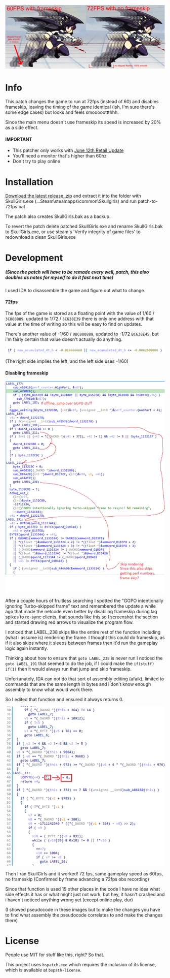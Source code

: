 ![smooth](nyackdash.png)

# Info
This patch changes the game to run at 72fps (instead of 60) and disables frameskip, leaving the timing of the game identical (ish, I'm sure there's some edge cases) but looks and feels smooooottthhh.

Since the main menu doesn't use frameskip its speed is increased by 20% as a side effect.



#### IMPORTANT

* This patcher only works with [June 12th Retail Update](https://wiki.gbl.gg/w/Skullgirls/Patch_Notes#Retail_Update_[6/12/2024])
* You'll need a monitor that's higher than 60hz
* Don't try to play online

# Installation

[Download the latest release .zip](https://github.com/IHaveNoFunnyName/SkullGirls-72fps/releases/download/June-12/sg-72fps-patch-for-june-12-update.zip) and extract it into the folder with SkullGirls.exe (...Steam\steamapps\common\Skullgirls) and run patch-to-72fps.bat

The patch also creates SkullGirls.bak as a backup.

To revert the patch delete patched SkullGirls.exe and rename SkullGirls.bak to SkullGirls.exe, or use steam's 'Verify integrity of game files' to redownload a clean SkullGirls.exe

# Development
##### (Since the patch will have to be remade every well, patch, this also doubles as notes for myself to do it fast next time)
I used IDA to disassemble the game and figure out what to change.

#### 72fps
The fps of the game is stored as a floating point with the value of 1/60 / `3C888889`, updated to 1/72 / `3C638E39` there is only one address with that value at the time of writing so this will be easy to find on updates.

There's another value of -1/60 / `0BC888889`, updated to -1/72 `BC638E45`, but i'm fairly certain that value doesn't actually do anything.

![Image of an if statement with two conditions OR'd](or.png)

(The right side implies the left, and the left side uses -1/60)

#### Disabling frameskip

![Incomprehensible decompiled pseudocode](fs.png)

After a couple hours of fruitless searching I spotted the "GGPO intentionally ignoring Turbo-skipped frame" text and remembered the update a while ago that made the netcode even better by disabling frameskip during lag spikes to re-sync clients, that sounds like this so I screenshot the section and started drawing red arrows to visualize the program flow.

I noticed that LABEL_238 skips like the entire rest of the function including (what i assume is) rendering the frame. I thought this could do frameskip, as if it also skips where it sleeps between frames then it'd run the gameplay logic again instantly.

Thinking about how to ensure that `goto LABEL_238` is never run I noticed the  `goto LABEL_191` that seemed to do the job, if I could make the `if(stuff)` `if(1)` then it would always run that jump and skip frameskip.

Unfortunately, IDA can not do that sort of assembly editing (afaik), limited to commands that are the same length in bytes and i don't know enough assembly to know what would work there.

So I edited that function and ensured it always returns 0.

![return 1 -> 0](0.png)

Then I ran SkullGirls and it worked! 72 fps, same gameplay speed as 60fps, no frameskip (Confirmed by frame advancing a 72fps obs recording)

Since that function is used 15 other places in the code I have no idea what side effects it has or what might just not work, but hey, it hasn't crashed and i haven't noticed anything wrong yet (except online play, dur)

(I showed pseudocode in these images but to make the changes you have to find what assembly the pseudocode correlates to and make the changes there)

# License

People use MIT for stuff like this, right? So that. 

This project uses `bspatch.exe` which requires the inclusion of its license, which is available at `bspath-license`.
